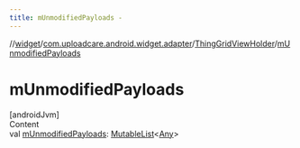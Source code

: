 ```yaml
---
title: mUnmodifiedPayloads -
---
```

//[widget](../../index.md)/[com.uploadcare.android.widget.adapter](../index.md)/[ThingGridViewHolder](index.md)/[mUnmodifiedPayloads](m-unmodified-payloads.md)



# mUnmodifiedPayloads  
[androidJvm]  
Content  
val [mUnmodifiedPayloads](m-unmodified-payloads.md): [MutableList](https://kotlinlang.org/api/latest/jvm/stdlib/kotlin.collections/-mutable-list/index.html)<[Any](https://kotlinlang.org/api/latest/jvm/stdlib/kotlin/-any/index.html)>  



